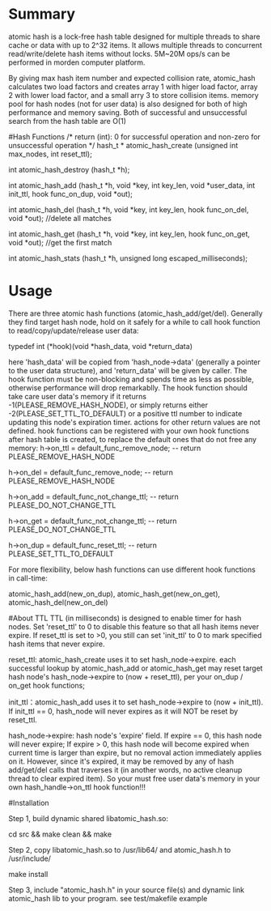 # Summary
atomic hash is a lock-free hash table designed for multiple threads to share cache or data with up to 2^32 items. It allows multiple threads to concurrent read/write/delete hash items without locks. 5M~20M ops/s can be performed in morden computer platform.

By giving max hash item number and expected collision rate, atomic_hash calculates two load factors and creates array 1 with higer load factor, array 2 with lower load factor, and a small arry 3 to store collision items. memory pool for hash nodes (not for user data) is also designed for both of high performance and memory saving. Both of successful and unsuccessful search from the hash table are O(1)

#Hash Functions
/* return (int): 0 for successful operation and non-zero for unsuccessful operation */
hash_t * atomic_hash_create (unsigned int max_nodes, int reset_ttl);

int atomic_hash_destroy (hash_t *h);

int atomic_hash_add (hash_t *h, void *key, int key_len, void *user_data, int init_ttl, hook func_on_dup, void *out);

int atomic_hash_del (hash_t *h, void *key, int key_len, hook func_on_del, void *out); //delete all matches

int atomic_hash_get (hash_t *h, void *key, int key_len, hook func_on_get, void *out); //get the first match

int atomic_hash_stats (hash_t *h, unsigned long escaped_milliseconds);


# Usage
There are three atomic hash functions (atomic_hash_add/get/del). Generally they find target hash node, hold on it safely for a while to call hook function to read/copy/update/release user data:

typedef int (*hook)(void *hash_data, void *return_data)

here 'hash_data' will be copied from 'hash_node->data' (generally a pointer to the user data structure), and 'return_data' will be given by caller. The hook function must be non-blocking and spends time as less as possible, otherwise performance will drop remarkablly. The hook function should take care user data's memory if it returns -1(PLEASE_REMOVE_HASH_NODE), or simply returns either -2(PLEASE_SET_TTL_TO_DEFAULT) or a positive ttl number to indicate updating this node's expiration timer. actions for other return values are not defined. hook functions can be registered with your own hook functions after hash table is created, to replace the default ones that do not free any memory:
  h->on_ttl = default_func_remove_node;    -- return PLEASE_REMOVE_HASH_NODE

  h->on_del = default_func_remove_node;    -- return PLEASE_REMOVE_HASH_NODE

  h->on_add = default_func_not_change_ttl; -- return PLEASE_DO_NOT_CHANGE_TTL

  h->on_get = default_func_not_change_ttl; -- return PLEASE_DO_NOT_CHANGE_TTL

  h->on_dup = default_func_reset_ttl;      -- return PLEASE_SET_TTL_TO_DEFAULT

For more flexibility, below hash functions can use different hook functions in call-time:

atomic_hash_add(new_on_dup), atomic_hash_get(new_on_get), atomic_hash_del(new_on_del)


#About TTL
TTL (in milliseconds) is designed to enable timer for hash nodes. Set 'reset_ttl' to 0 to disable this feature so that all hash items never expire. If reset_ttl is set to >0, you still can set 'init_ttl' to 0 to mark specified hash items that never expire.

reset_ttl: atomic_hash_create uses it to set hash_node->expire. each successful lookup by atomic_hash_add or atomic_hash_get may reset target hash node's hash_node->expire to (now + reset_ttl), per your on_dup / on_get hook functions;

init_ttl：atomic_hash_add uses it to set hash_node->expire to (now + init_ttl). If init_ttl == 0, hash_node will never expires as it will NOT be reset by reset_ttl.

hash_node->expire: hash node's 'expire' field. If expire == 0, this hash node will never expire; If expire > 0, this hash node will become expired when current time is larger than expire, but no removal action immediately applies on it. However, since it's expired, it may be removed by any of hash add/get/del calls that traverses it (in another words, no active cleanup thread to clear expired item). So your must free user data's memory in your own hash_handle->on_ttl hook function!!!


#Installation

Step 1, build dynamic shared libatomic_hash.so: 

cd src && make clean && make


Step 2, copy libatomic_hash.so to /usr/lib64/ and atomic_hash.h to /usr/include/

make install


Step 3, include "atomic_hash.h" in your source file(s) and dynamic link atomic_hash lib to your program. see test/makefile example
